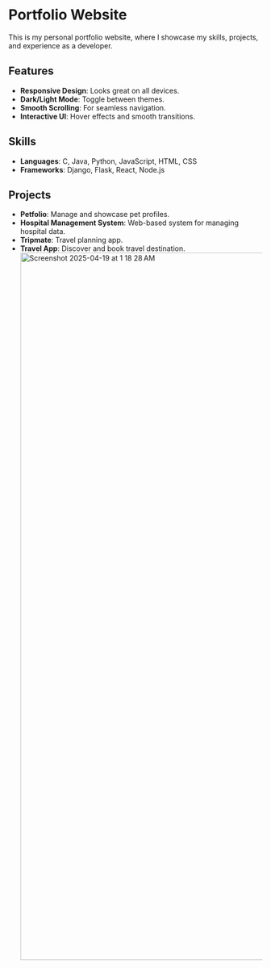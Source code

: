 # Portfolio Website

This is my personal portfolio website, where I showcase my skills, projects, and experience as a developer.

## Features
- **Responsive Design**: Looks great on all devices.
- **Dark/Light Mode**: Toggle between themes.
- **Smooth Scrolling**: For seamless navigation.
- **Interactive UI**: Hover effects and smooth transitions.

## Skills
- **Languages**: C, Java, Python, JavaScript, HTML, CSS
- **Frameworks**: Django, Flask, React, Node.js

## Projects
- **Petfolio**: Manage and showcase pet profiles.
- **Hospital Management System**: Web-based system for managing hospital data.
- **Tripmate**: Travel planning app.
- **Travel App**: Discover and book travel destination.<img width="1403" alt="Screenshot 2025-04-19 at 1 18 28 AM" src="https://github.com/user-attachments/assets/414c13a5-5bfc-4dc0-9c26-a3868702202b" />
